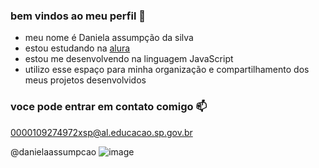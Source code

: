 ### bem vindos ao meu perfil 💜

- meu nome é Daniela assumpção da silva
- estou estudando na [alura](https://www.alura.com.br)
- estou me desenvolvendo na linguagem JavaScript
- utilizo esse espaço para minha organização e compartilhamento dos meus projetos desenvolvidos


### voce pode entrar em contato comigo 📫

0000109274972xsp@al.educacao.sp.gov.br

@danielaassumpcao
![image](https://github.com/danizinha234/danizinha234/assets/169721206/34341ce2-38e2-4427-a57e-ba98d018e597)
